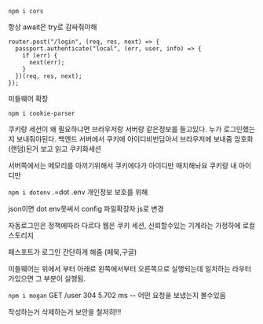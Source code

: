 `npm i cors`

항상 await은 try로 감싸줘야해

```
router.post("/login", (req, res, next) => {
  passport.authenticate("local", (err, user, info) => {
    if (err) {
      next(err);
    }
  })(req, res, next);
});

```

미들웨어 확장

`npm i cookie-parser`

쿠키랑 세션이 왜 필요하냐면
브라우저랑 서버랑 같은정보를 들고있다.
누가 로그인했는지 보내줘야된다.
백엔드 서버에서
쿠키에 아이디비번담아서 브라우저에 보내줌
암호화(랜덤)된거 보고 읽고 쿠키화세션

서버쪽에서는 메모리를 아끼기위해서 쿠키에다가 아이디만 매치해놔요
쿠키랑 내 아이디만

`npm i dotenv`
.=dot .env
개인정보 보호를 위해

json이면 dot env못써서
config 파일확장자 js로 변경

자동로그인은 정책에따라 다르다
웹은 쿠키 세션,
신뢰할수있는 기계라는 가정하에 로컬스토리지

패스포트가 로그인 간단하게 해줌 (페북,구글)

미들웨어는 위에서 부터 아래로
왼쪽에서부터 오른쪽으로 실행되는데
일치하는 라우터가있으면 그 부분이 실행됨.

`npm i mogan`
GET /user 304 5.702 ms --
어떤 요청을 보냈는지 볼수있음

작성하는거 삭제하는거 보안을 철저히!!!
